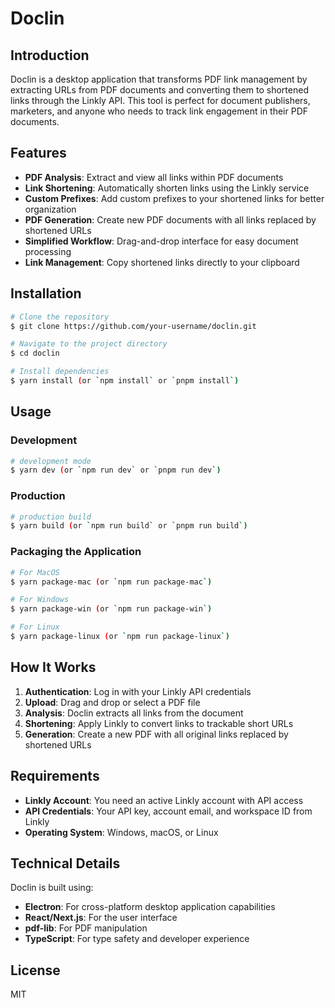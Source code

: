 # Doclin

<!-- ![Doclin Logo](assets/doclin-logo.png) -->

## Introduction

Doclin is a desktop application that transforms PDF link management by extracting URLs from PDF documents and converting them to shortened links through the Linkly API. This tool is perfect for document publishers, marketers, and anyone who needs to track link engagement in their PDF documents.

## Features

- **PDF Analysis**: Extract and view all links within PDF documents
- **Link Shortening**: Automatically shorten links using the Linkly service
- **Custom Prefixes**: Add custom prefixes to your shortened links for better organization
- **PDF Generation**: Create new PDF documents with all links replaced by shortened URLs
- **Simplified Workflow**: Drag-and-drop interface for easy document processing
- **Link Management**: Copy shortened links directly to your clipboard

## Installation

```bash
# Clone the repository
$ git clone https://github.com/your-username/doclin.git

# Navigate to the project directory
$ cd doclin

# Install dependencies
$ yarn install (or `npm install` or `pnpm install`)
```

## Usage

### Development

```bash
# development mode
$ yarn dev (or `npm run dev` or `pnpm run dev`)
```

### Production

```bash
# production build
$ yarn build (or `npm run build` or `pnpm run build`)
```

### Packaging the Application

```bash
# For MacOS
$ yarn package-mac (or `npm run package-mac`)

# For Windows
$ yarn package-win (or `npm run package-win`)

# For Linux
$ yarn package-linux (or `npm run package-linux`)
```

## How It Works

1. **Authentication**: Log in with your Linkly API credentials
2. **Upload**: Drag and drop or select a PDF file
3. **Analysis**: Doclin extracts all links from the document
4. **Shortening**: Apply Linkly to convert links to trackable short URLs
5. **Generation**: Create a new PDF with all original links replaced by shortened URLs

## Requirements

- **Linkly Account**: You need an active Linkly account with API access
- **API Credentials**: Your API key, account email, and workspace ID from Linkly
- **Operating System**: Windows, macOS, or Linux

## Technical Details

Doclin is built using:
- **Electron**: For cross-platform desktop application capabilities
- **React/Next.js**: For the user interface
- **pdf-lib**: For PDF manipulation
- **TypeScript**: For type safety and developer experience

## License

MIT
